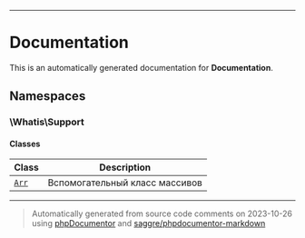 
***

# Documentation



This is an automatically generated documentation for **Documentation**.


## Namespaces


### \Whatis\Support

#### Classes

| Class | Description |
|-------|-------------|
| [`Arr`](./classes/Whatis/Support/Arr.md) | Вспомогательный класс массивов|




***
> Automatically generated from source code comments on 2023-10-26 using [phpDocumentor](http://www.phpdoc.org/) and [saggre/phpdocumentor-markdown](https://github.com/Saggre/phpDocumentor-markdown)
